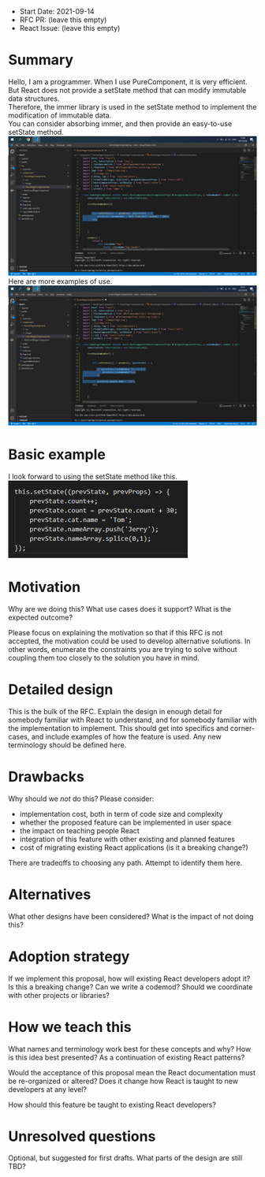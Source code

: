 - Start Date: 2021-09-14
- RFC PR: (leave this empty)
- React Issue: (leave this empty)

# Summary

Hello, I am a programmer.
When I use PureComponent, it is very efficient. But React does not provide a setState method that can modify immutable data structures.   
Therefore, the immer library is used in the setState method to implement the modification of immutable data.   
You can consider absorbing immer, and then provide an easy-to-use setState method.   
![basic example](image/first_image.png)   
Here are more examples of use.   
![more example](image/second_image.png)   

# Basic example

I look forward to using the setState method like this.   
![expected example](image/third_image.png)

# Motivation

Why are we doing this? What use cases does it support? What is the expected
outcome?

Please focus on explaining the motivation so that if this RFC is not accepted,
the motivation could be used to develop alternative solutions. In other words,
enumerate the constraints you are trying to solve without coupling them too
closely to the solution you have in mind.

# Detailed design

This is the bulk of the RFC. Explain the design in enough detail for somebody
familiar with React to understand, and for somebody familiar with the
implementation to implement. This should get into specifics and corner-cases,
and include examples of how the feature is used. Any new terminology should be
defined here.

# Drawbacks

Why should we *not* do this? Please consider:

- implementation cost, both in term of code size and complexity
- whether the proposed feature can be implemented in user space
- the impact on teaching people React
- integration of this feature with other existing and planned features
- cost of migrating existing React applications (is it a breaking change?)

There are tradeoffs to choosing any path. Attempt to identify them here.

# Alternatives

What other designs have been considered? What is the impact of not doing this?

# Adoption strategy

If we implement this proposal, how will existing React developers adopt it? Is
this a breaking change? Can we write a codemod? Should we coordinate with
other projects or libraries?

# How we teach this

What names and terminology work best for these concepts and why? How is this
idea best presented? As a continuation of existing React patterns?

Would the acceptance of this proposal mean the React documentation must be
re-organized or altered? Does it change how React is taught to new developers
at any level?

How should this feature be taught to existing React developers?

# Unresolved questions

Optional, but suggested for first drafts. What parts of the design are still
TBD?
